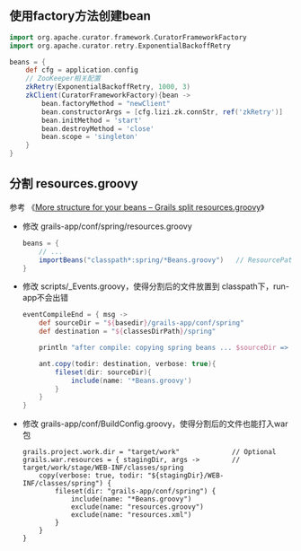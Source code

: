## 使用factory方法创建bean

```groovy
import org.apache.curator.framework.CuratorFrameworkFactory
import org.apache.curator.retry.ExponentialBackoffRetry

beans = {
    def cfg = application.config
    // ZooKeeper相关配置
    zkRetry(ExponentialBackoffRetry, 1000, 3)
    zkClient(CuratorFrameworkFactory){bean ->
        bean.factoryMethod = "newClient"
        bean.constructorArgs = [cfg.lizi.zk.connStr, ref('zkRetry')]
        bean.initMethod = 'start'
        bean.destroyMethod = 'close'
        bean.scope = 'singleton'
    }
}
```

## 分割 resources.groovy

参考 《[More structure for your beans – Grails split resources.groovy](http://blog.klarshift.de/?p=160)》


* 修改 grails-app/conf/spring/resources.groovy

    ```groovy
    beans = {
        // ...
        importBeans("classpath*:spring/*Beans.groovy")   // ResourcePatternResolver#CLASSPATH_ALL_URL_PREFIX
    }
    ```
    
* 修改 scripts/_Events.groovy，使得分割后的文件放置到 classpath下，run-app不会出错

    ```groovy
    eventCompileEnd = { msg ->
        def sourceDir = "${basedir}/grails-app/conf/spring"
        def destination = "${classesDirPath}/spring"

        println "after compile: copying spring beans ... $sourceDir => $destination"

        ant.copy(todir: destination, verbose: true){
            fileset(dir: sourceDir){
                include(name: '*Beans.groovy')
            }
        }
    }
    ```

* 修改 grails-app/conf/BuildConfig.groovy，使得分割后的文件也能打入war包

    ```
    grails.project.work.dir = "target/work"             // Optional
    grails.war.resources = { stagingDir, args ->        // target/work/stage/WEB-INF/classes/spring
        copy(verbose: true, todir: "${stagingDir}/WEB-INF/classes/spring") {    
            fileset(dir: "grails-app/conf/spring") {
                include(name: "*Beans.groovy")
                exclude(name: "resources.groovy")
                exclude(name: "resources.xml")
            }
        }
    }
    ```